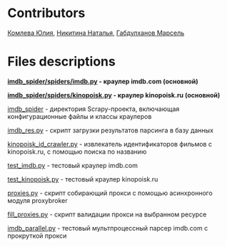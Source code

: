 # Contributors

[Комлева Юлия](https://github.com/euloo), [Никитина Наталья](https://github.com/Nicklausse), [Габдулханов Марсель](https://github.com/gabmars)

# Files descriptions

**[imdb_spider/spiders/imdb.py](imdb_spider/spiders/imdb.py) - краулер imdb.com (основной)**

**[imdb_spider/spiders/kinopoisk.py](imdb_spider/spiders/kinopoisk.py) - краулер kinopoisk.ru (основной)**

[imdb_spider](imdb_spider) - директория Scrapy-проекта, включающая конфигурационные файлы и классы краулеров

[imdb_res.py](imdb_res.py) - скрипт загрузки результатов парсинга в базу данных

[kinopoisk_id_crawler.py](kinopoisk_id_crawler.py) - извлекатель идентификаторов фильмов с kinopoisk.ru, с помощью поиска по названию

[test_imdb.py](test_imdb.py) - тестовый краулер imdb.com

[test_kinopoisk.py](test_kinopoisk.py) - тестовый краулер kinopoisk.ru

[proxies.py](proxies.py) - скрипт собирающий прокси с помощью асинхронного модуля proxybroker

[fill_proxies.py](fill_proxies.py) - скрипт валидации прокси на выбранном ресурсе

[imdb_parallel.py](imdb_parallel.py) - тестовый мультпроцессный парсер imdb.com с прокруткой прокси
